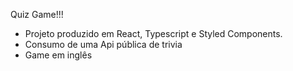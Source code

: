 Quiz Game!!!

- Projeto produzido em React, Typescript e Styled Components.
- Consumo de uma Api pública de trivia
- Game em inglês

